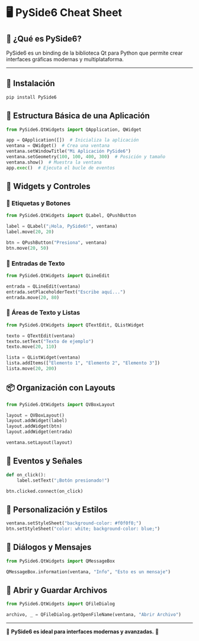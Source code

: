 # 🖥️ PySide6 Cheat Sheet

## 📌 ¿Qué es PySide6?
PySide6 es un binding de la biblioteca Qt para Python que permite crear interfaces gráficas modernas y multiplataforma.

---

## 🚀 Instalación
```bash
pip install PySide6
```

## 📌 Estructura Básica de una Aplicación
```python
from PySide6.QtWidgets import QApplication, QWidget

app = QApplication([])  # Inicializa la aplicación
ventana = QWidget()  # Crea una ventana
ventana.setWindowTitle("Mi Aplicación PySide6")
ventana.setGeometry(100, 100, 400, 300)  # Posición y tamaño
ventana.show()  # Muestra la ventana
app.exec()  # Ejecuta el bucle de eventos
```

## 🎨 Widgets y Controles
### 🔹 Etiquetas y Botones
```python
from PySide6.QtWidgets import QLabel, QPushButton

label = QLabel("¡Hola, PySide6!", ventana)
label.move(20, 20)

btn = QPushButton("Presiona", ventana)
btn.move(20, 50)
```

### 🔹 Entradas de Texto
```python
from PySide6.QtWidgets import QLineEdit

entrada = QLineEdit(ventana)
entrada.setPlaceholderText("Escribe aquí...")
entrada.move(20, 80)
```

### 🔹 Áreas de Texto y Listas
```python
from PySide6.QtWidgets import QTextEdit, QListWidget

texto = QTextEdit(ventana)
texto.setText("Texto de ejemplo")
texto.move(20, 110)

lista = QListWidget(ventana)
lista.addItems(["Elemento 1", "Elemento 2", "Elemento 3"])
lista.move(20, 200)
```

## 📦 Organización con Layouts
```python
from PySide6.QtWidgets import QVBoxLayout

layout = QVBoxLayout()
layout.addWidget(label)
layout.addWidget(btn)
layout.addWidget(entrada)

ventana.setLayout(layout)
```

## 🔄 Eventos y Señales
```python
def on_click():
    label.setText("¡Botón presionado!")

btn.clicked.connect(on_click)
```

## 🎨 Personalización y Estilos
```python
ventana.setStyleSheet("background-color: #f0f0f0;")
btn.setStyleSheet("color: white; background-color: blue;")
```

## 📑 Diálogos y Mensajes
```python
from PySide6.QtWidgets import QMessageBox

QMessageBox.information(ventana, "Info", "Esto es un mensaje")
```

## 📂 Abrir y Guardar Archivos
```python
from PySide6.QtWidgets import QFileDialog

archivo, _ = QFileDialog.getOpenFileName(ventana, "Abrir Archivo")
```

---

📌 **PySide6 es ideal para interfaces modernas y avanzadas.** 🚀
